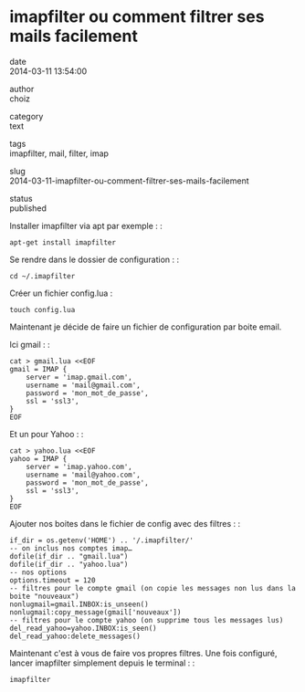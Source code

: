 imapfilter ou comment filtrer ses mails facilement
==================================================

date  
2014-03-11 13:54:00

author  
choiz

category  
text

tags  
imapfilter, mail, filter, imap

slug  
2014-03-11-imapfilter-ou-comment-filtrer-ses-mails-facilement

status  
published

Installer imapfilter via apt par exemple : :

    apt-get install imapfilter

Se rendre dans le dossier de configuration : :

    cd ~/.imapfilter

Créer un fichier config.lua :

    touch config.lua

Maintenant je décide de faire un fichier de configuration par boite
email.

Ici gmail : :

    cat > gmail.lua <<EOF
    gmail = IMAP {
        server = 'imap.gmail.com',
        username = 'mail@gmail.com',
        password = 'mon_mot_de_passe',
        ssl = 'ssl3',
    }
    EOF

Et un pour Yahoo : :

    cat > yahoo.lua <<EOF
    yahoo = IMAP {
        server = 'imap.yahoo.com',
        username = 'mail@yahoo.com',
        password = 'mon_mot_de_passe',
        ssl = 'ssl3',
    }
    EOF

Ajouter nos boites dans le fichier de config avec des filtres : :

    if_dir = os.getenv('HOME') .. '/.imapfilter/'
    -- on inclus nos comptes imap…
    dofile(if_dir .. "gmail.lua")
    dofile(if_dir .. "yahoo.lua")
    -- nos options
    options.timeout = 120
    -- filtres pour le compte gmail (on copie les messages non lus dans la boite "nouveaux")
    nonlugmail=gmail.INBOX:is_unseen()
    nonlugmail:copy_message(gmail['nouveaux'])
    -- filtres pour le compte yahoo (on supprime tous les messages lus)
    del_read_yahoo=yahoo.INBOX:is_seen()
    del_read_yahoo:delete_messages()

Maintenant c'est à vous de faire vos propres filtres. Une fois
configuré, lancer imapfilter simplement depuis le terminal : :

    imapfilter
